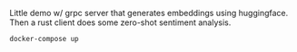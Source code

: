 Little demo w/ grpc server that generates embeddings using huggingface. Then a rust client does some zero-shot sentiment analysis.
```
docker-compose up
```
